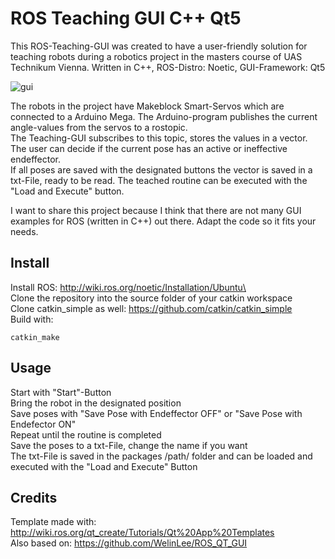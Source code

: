 # ROS Teaching GUI C++ Qt5

This ROS-Teaching-GUI was created to have a user-friendly solution for teaching robots during a robotics project in the masters course of UAS Technikum Vienna.
Written in C++, ROS-Distro: Noetic, GUI-Framework: Qt5

![gui](https://user-images.githubusercontent.com/71969898/124924016-4d347180-dffb-11eb-8eec-91b680006081.png)

The robots in the project have Makeblock Smart-Servos which are connected to a Arduino Mega. The Arduino-program publishes the current angle-values from the servos to a rostopic.<br/>
The Teaching-GUI subscribes to this topic, stores the values in a vector. The user can decide if the current pose has an active or ineffective endeffector. <br/>
If all poses are saved with the designated buttons the vector is saved in a txt-File, ready to be read. The teached routine can be executed with the "Load and Execute" button. <br/>

I want to share this project because I think that there are not many GUI examples for ROS (written in C++) out there. Adapt the code so it fits your needs.<br/>

## Install
Install ROS: http://wiki.ros.org/noetic/Installation/Ubuntu\ <br/>
Clone the repository into the source folder of your catkin workspace <br/>
Clone catkin_simple as well: https://github.com/catkin/catkin_simple <br/>
Build with:
```
catkin_make
```

## Usage
Start with "Start"-Button <br/>
Bring the robot in the designated position <br/>
Save poses with "Save Pose with Endeffector OFF" or "Save Pose with Endefector ON" <br/>
Repeat until the routine is completed <br/>
Save the poses to a txt-File, change the name if you want <br/>
The txt-File is saved in the packages /path/ folder and can be loaded and executed with the "Load and Execute" Button <br/>

## Credits
Template made with: http://wiki.ros.org/qt_create/Tutorials/Qt%20App%20Templates <br/>
Also based on: https://github.com/WelinLee/ROS_QT_GUI <br/>
